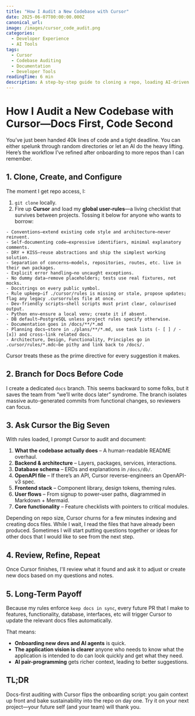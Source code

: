 ```yaml
---
title: "How I Audit a New Codebase with Cursor"
date: 2025-06-07T00:00:00.000Z
canonical_url: 
image: /images/cursor_code_audit.png
categories:
  - Developer Experience
  - AI Tools
tags:
  - Cursor
  - Codebase Auditing
  - Documentation
  - Developer Tools
readingTime: 6 min
description: A step-by-step guide to cloning a repo, loading AI-driven rules in Cursor, and auto-generating architecture, schema, and user-flow docs before writing any new code.
---
```


# How I Audit a New Codebase with Cursor—Docs First, Code Second

You’ve just been handed 40k lines of code and a tight deadline. You can either spelunk through random directories or let an AI do the heavy lifting. Here’s the workflow I’ve refined after onboarding to more repos than I can remember.


## 1. Clone, Create, and Configure

The moment I get repo access, I:

1. `git clone` locally.
2. Fire up **Cursor** and load my **global user-rules**—a living checklist that survives between projects. Tossing it below for anyone who wants to borrow:

```text
- Conventions‒extend existing code style and architecture—never reinvent.
- Self-documenting code‒expressive identifiers, minimal explanatory comments.
- DRY + KISS‒reuse abstractions and ship the simplest working solution.
- Separation of concerns‒models, repositories, routes, etc. live in their own packages.
- Explicit error handling‒no uncaught exceptions.
- No dummy data‒remove placeholders; tests use real fixtures, not mocks.
- Docstrings on every public symbol.
- Rule upkeep‒if ./cursor/rules is missing or stale, propose updates; flag any legacy .cursorrules file at once.
- Dev-friendly scripts‒shell scripts must print clear, colourised output.
- Python env‒ensure a local venv; create it if absent.
- DB default‒PostgreSQL unless project rules specify otherwise.
- Documentation goes in /docs/**/*.md
- Planning docs‒store in ./plans/**/*.md, use task lists (- [ ] / - [x]) and cross-link related docs.
- Architecture, Design, Functionality, Principles go in .cursor/rules/*.mdc—be pithy and link back to /docs/.
```

Cursor treats these as the prime directive for every suggestion it makes.



## 2. Branch for Docs Before Code

I create a dedicated `docs` branch. This seems backward to some folks, but it saves the team from “we’ll write docs later” syndrome. The branch isolates massive auto-generated commits from functional changes, so reviewers can focus.



## 3. Ask Cursor the Big Seven

With rules loaded, I prompt Cursor to audit and document:

1. **What the codebase actually does** – A human-readable README overhaul.
2. **Backend & architecture** – Layers, packages, services, interactions.
3. **Database schema** – ERDs and explanations in `/docs/db/`.
4. **OpenAPI file** – If there’s an API, Cursor reverse-engineers an OpenAPI-v3 spec.
5. **Frontend stack** – Component library, design tokens, theming rules.
6. **User flows** – From signup to power-user paths, diagrammed in Markdown + Mermaid.
7. **Core functionality** – Feature checklists with pointers to critical modules.

Depending on repo size, Cursor churns for a few minutes indexing and creating docs files. While I wait, I read the files that have already been produced. Sometimes I will start putting questions together or ideas for other docs that I would like to see from the next step.


## 4. Review, Refine, Repeat

Once Cursor finishes, I'll review what it found and ask it to adjust or create new docs based on my questions and notes.


## 5. Long-Term Payoff

Because my rules enforce `keep docs in sync`, every future PR that I make to features, functionality, database, interfaces, etc will trigger Cursor to update the relevant docs files automatically. 

That means:

* **Onboarding new devs and AI agents** is quick.
* **The application vision is clearer** anyone who needs to know what the application is intended to do can look quickly and get what they need.
* **AI pair-programming** gets richer context, leading to better suggestions.

## TL;DR

Docs-first auditing with Cursor flips the onboarding script: you gain context up front and bake sustainability into the repo on day one. Try it on your next project—your future self (and your team) will thank you.
